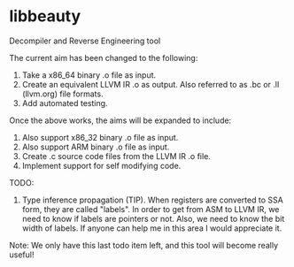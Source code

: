 libbeauty
=========

Decompiler and Reverse Engineering tool

The current aim has been changed to the following:<br>
1) Take a x86_64 binary .o file as input.<br>
2) Create an equivalent LLVM IR .o as output. Also referred to as .bc or .ll (llvm.org) file formats.<br>
3) Add automated testing.<br>

Once the above works, the aims will be expanded to include:<br>
1) Also support x86_32 binary .o file as input.<br>
2) Also support ARM binary .o file as input.<br>
3) Create .c source code files from the LLVM IR .o file.<br>
4) Implement support for self modifying code.<br>

TODO:
1) Type inference propagation (TIP).
	When registers are converted to SSA form, they are called "labels".
	In order to get from ASM to LLVM IR, we need to know if labels are pointers or not.
	Also, we need to know the bit width of labels.
	If anyone can help me in this area I would appreciate it.

Note: We only have this last todo item left, and this tool will become really useful!

